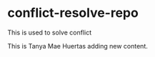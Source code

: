 # conflict-resolve-repo
This is used to solve conflict

This is Tanya Mae Huertas adding new content.